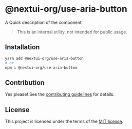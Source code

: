 # @nextui-org/use-aria-button

A Quick description of the component

> This is an internal utility, not intended for public usage.

## Installation

```sh
yarn add @nextui-org/use-aria-button
# or
npm i @nextui-org/use-aria-button
```

## Contribution

Yes please! See the
[contributing guidelines](https://github.com/nextui-org/nextui/blob/master/CONTRIBUTING.md)
for details.

## License

This project is licensed under the terms of the
[MIT license](https://github.com/nextui-org/nextui/blob/master/LICENSE).
